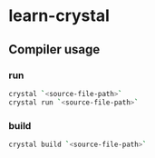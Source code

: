 # learn-crystal

## Compiler usage

### run

```bash
crystal `<source-file-path>`
crystal run `<source-file-path>`
```

### build

```bash
crystal build `<source-file-path>`
```
